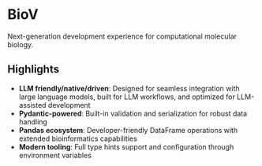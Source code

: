 BioV
====

Next-generation development experience for computational molecular biology.

## Highlights

- **LLM friendly/native/driven**: Designed for seamless integration with large language models, built for LLM workflows, and optimized for LLM-assisted development
- **Pydantic-powered**: Built-in validation and serialization for robust data handling
- **Pandas ecosystem**: Developer-friendly DataFrame operations with extended bioinformatics capabilities
- **Modern tooling**: Full type hints support and configuration through environment variables
